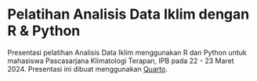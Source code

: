 # Pelatihan Analisis Data Iklim dengan R & Python

Presentasi pelatihan Analisis Data Iklim menggunakan R dan Python untuk mahasiswa Pascasarjana Klimatologi Terapan, IPB pada 22 - 23 Maret 2024. Presentasi ini dibuat menggunakan [Quarto](https://quarto.org).

